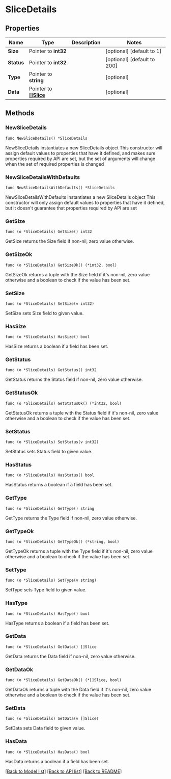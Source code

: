 # SliceDetails

## Properties

Name | Type | Description | Notes
------------ | ------------- | ------------- | -------------
**Size** | Pointer to **int32** |  | [optional] [default to 1]
**Status** | Pointer to **int32** |  | [optional] [default to 200]
**Type** | Pointer to **string** |  | [optional] 
**Data** | Pointer to [**[]Slice**](Slice.md) |  | [optional] 

## Methods

### NewSliceDetails

`func NewSliceDetails() *SliceDetails`

NewSliceDetails instantiates a new SliceDetails object
This constructor will assign default values to properties that have it defined,
and makes sure properties required by API are set, but the set of arguments
will change when the set of required properties is changed

### NewSliceDetailsWithDefaults

`func NewSliceDetailsWithDefaults() *SliceDetails`

NewSliceDetailsWithDefaults instantiates a new SliceDetails object
This constructor will only assign default values to properties that have it defined,
but it doesn't guarantee that properties required by API are set

### GetSize

`func (o *SliceDetails) GetSize() int32`

GetSize returns the Size field if non-nil, zero value otherwise.

### GetSizeOk

`func (o *SliceDetails) GetSizeOk() (*int32, bool)`

GetSizeOk returns a tuple with the Size field if it's non-nil, zero value otherwise
and a boolean to check if the value has been set.

### SetSize

`func (o *SliceDetails) SetSize(v int32)`

SetSize sets Size field to given value.

### HasSize

`func (o *SliceDetails) HasSize() bool`

HasSize returns a boolean if a field has been set.

### GetStatus

`func (o *SliceDetails) GetStatus() int32`

GetStatus returns the Status field if non-nil, zero value otherwise.

### GetStatusOk

`func (o *SliceDetails) GetStatusOk() (*int32, bool)`

GetStatusOk returns a tuple with the Status field if it's non-nil, zero value otherwise
and a boolean to check if the value has been set.

### SetStatus

`func (o *SliceDetails) SetStatus(v int32)`

SetStatus sets Status field to given value.

### HasStatus

`func (o *SliceDetails) HasStatus() bool`

HasStatus returns a boolean if a field has been set.

### GetType

`func (o *SliceDetails) GetType() string`

GetType returns the Type field if non-nil, zero value otherwise.

### GetTypeOk

`func (o *SliceDetails) GetTypeOk() (*string, bool)`

GetTypeOk returns a tuple with the Type field if it's non-nil, zero value otherwise
and a boolean to check if the value has been set.

### SetType

`func (o *SliceDetails) SetType(v string)`

SetType sets Type field to given value.

### HasType

`func (o *SliceDetails) HasType() bool`

HasType returns a boolean if a field has been set.

### GetData

`func (o *SliceDetails) GetData() []Slice`

GetData returns the Data field if non-nil, zero value otherwise.

### GetDataOk

`func (o *SliceDetails) GetDataOk() (*[]Slice, bool)`

GetDataOk returns a tuple with the Data field if it's non-nil, zero value otherwise
and a boolean to check if the value has been set.

### SetData

`func (o *SliceDetails) SetData(v []Slice)`

SetData sets Data field to given value.

### HasData

`func (o *SliceDetails) HasData() bool`

HasData returns a boolean if a field has been set.


[[Back to Model list]](../README.md#documentation-for-models) [[Back to API list]](../README.md#documentation-for-api-endpoints) [[Back to README]](../README.md)


